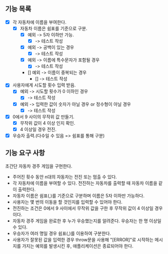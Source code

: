 ## 기능 목록

- [x] 각 자동차에 이름을 부여한다.
  - [x] 자동차 이름은 쉼표를 기준으로 구분.
    - [x] 예외 -> 5자 이하만 가능.
      - [x] -> 테스트 작성
    - [x] 예외 -> 공백이 있는 경우
      - [x] -> 테스트 작성
    - [x] 예외 -> 이름에 특수문자가 포함될 경우
      - [x] -> 테스트 작성
    - [] 예외 -> 이름이 중복되는 경우
      - [] -> 테스트 작성
- [x] 사용자에게 시도할 횟수 입력 받음.
  - [x] 예외 -> 시도할 횟수가 0 이하인 경우
    - [x] -> 테스트 작성
  - [x] 예외 -> 입력한 값이 숫자가 아닐 경우 or 정수형이 아닐 경우
    - [x] -> 테스트 작성
- [x] 0에서 9 사이의 무작위 값 만들기.
  - [x] 무작위 값이 4 이상 인지 확인.
  - [x] 4 이상일 경우 전진.
- [x] 우승자 출력.(다수일 수 있음 => 쉼표를 통해 구분)

## 기능 요구 사항

초간단 자동차 경주 게임을 구현한다.

- 주어진 횟수 동안 n대의 자동차는 전진 또는 멈출 수 있다.
- 각 자동차에 이름을 부여할 수 있다. 전진하는 자동차를 출력할 때 자동차 이름을 같이 출력한다.
- 자동차 이름은 쉼표(,)를 기준으로 구분하며 이름은 5자 이하만 가능하다.
- 사용자는 몇 번의 이동을 할 것인지를 입력할 수 있어야 한다.
- 전진하는 조건은 0에서 9 사이에서 무작위 값을 구한 후 무작위 값이 4 이상일 경우이다.
- 자동차 경주 게임을 완료한 후 누가 우승했는지를 알려준다. 우승자는 한 명 이상일 수 있다.
- 우승자가 여러 명일 경우 쉼표(,)를 이용하여 구분한다.
- 사용자가 잘못된 값을 입력한 경우 throw문을 사용해 "[ERROR]"로 시작하는 메시지를 가지는 예외를 발생시킨 후, 애플리케이션은 종료되어야 한다.
